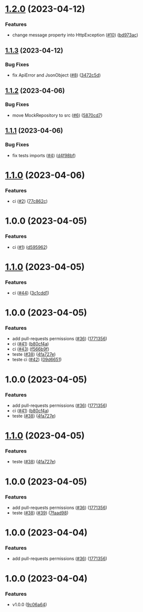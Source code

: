 # [1.2.0](https://github.com/e2ateam/php_shared/compare/v1.1.3...v1.2.0) (2023-04-12)


### Features

* change message property into HttpException ([#10](https://github.com/e2ateam/php_shared/issues/10)) ([bd973ac](https://github.com/e2ateam/php_shared/commit/bd973ac431d7261a18674329d88dcb219c261958))

## [1.1.3](https://github.com/e2ateam/php_shared/compare/v1.1.2...v1.1.3) (2023-04-12)


### Bug Fixes

* fix ApiError and JsonObject ([#8](https://github.com/e2ateam/php_shared/issues/8)) ([3472c5d](https://github.com/e2ateam/php_shared/commit/3472c5d0b896a2c3a872d4d042b1fac66b445680))

## [1.1.2](https://github.com/e2ateam/php_shared/compare/v1.1.1...v1.1.2) (2023-04-06)


### Bug Fixes

* move MockRepository to src ([#6](https://github.com/e2ateam/php_shared/issues/6)) ([5870cd7](https://github.com/e2ateam/php_shared/commit/5870cd731483774a2ba56786145a195953766dea))

## [1.1.1](https://github.com/e2ateam/php_shared/compare/v1.1.0...v1.1.1) (2023-04-06)


### Bug Fixes

* fix tests imports ([#4](https://github.com/e2ateam/php_shared/issues/4)) ([d4f98bf](https://github.com/e2ateam/php_shared/commit/d4f98bfa22fb9990bee545fd5849b9d45e338814))

# [1.1.0](https://github.com/e2ateam/php_shared/compare/v1.0.0...v1.1.0) (2023-04-06)


### Features

* ci ([#2](https://github.com/e2ateam/php_shared/issues/2)) ([77c862c](https://github.com/e2ateam/php_shared/commit/77c862ce767f66cf4b30fe90b6511c9fbb3f9cb8))

# 1.0.0 (2023-04-05)


### Features

* ci ([#1](https://github.com/e2ateam/php_shared/issues/1)) ([d595962](https://github.com/e2ateam/php_shared/commit/d5959626102a9b62ae8ea8d2851b547e748a23bb))

# [1.1.0](https://github.com/e2ateam/php_shared/compare/v1.0.0...v1.1.0) (2023-04-05)


### Features

* ci ([#44](https://github.com/e2ateam/php_shared/issues/44)) ([3c1cdd1](https://github.com/e2ateam/php_shared/commit/3c1cdd1b71df36f25eef8b137fe41723c04e6c49))

# 1.0.0 (2023-04-05)


### Features

* add pull-requests permissions ([#36](https://github.com/e2ateam/php_shared/issues/36)) ([1771356](https://github.com/e2ateam/php_shared/commit/1771356adf2fce9573f6bb5e714f2e239fb00390))
* ci ([#41](https://github.com/e2ateam/php_shared/issues/41)) ([b80cf4a](https://github.com/e2ateam/php_shared/commit/b80cf4a46d39a0851d971501b4dd9c68f52f209c))
* ci ([#43](https://github.com/e2ateam/php_shared/issues/43)) ([f566b9f](https://github.com/e2ateam/php_shared/commit/f566b9f62b216a60dd8e6b34b2bc21e738df1483))
* teste ([#38](https://github.com/e2ateam/php_shared/issues/38)) ([4fa727e](https://github.com/e2ateam/php_shared/commit/4fa727e656e86c51f7f977cab298fdefc2d9370c))
* teste ci ([#42](https://github.com/e2ateam/php_shared/issues/42)) ([09d6651](https://github.com/e2ateam/php_shared/commit/09d66517239040f67bae6d5c8fcf64f54d2c2a34))

# 1.0.0 (2023-04-05)


### Features

* add pull-requests permissions ([#36](https://github.com/e2ateam/php_shared/issues/36)) ([1771356](https://github.com/e2ateam/php_shared/commit/1771356adf2fce9573f6bb5e714f2e239fb00390))
* ci ([#41](https://github.com/e2ateam/php_shared/issues/41)) ([b80cf4a](https://github.com/e2ateam/php_shared/commit/b80cf4a46d39a0851d971501b4dd9c68f52f209c))
* teste ([#38](https://github.com/e2ateam/php_shared/issues/38)) ([4fa727e](https://github.com/e2ateam/php_shared/commit/4fa727e656e86c51f7f977cab298fdefc2d9370c))

# [1.1.0](https://github.com/e2ateam/php_shared/compare/v1.0.0...v1.1.0) (2023-04-05)


### Features

* teste ([#38](https://github.com/e2ateam/php_shared/issues/38)) ([4fa727e](https://github.com/e2ateam/php_shared/commit/4fa727e656e86c51f7f977cab298fdefc2d9370c))

# 1.0.0 (2023-04-05)


### Features

* add pull-requests permissions ([#36](https://github.com/e2ateam/php_shared/issues/36)) ([1771356](https://github.com/e2ateam/php_shared/commit/1771356adf2fce9573f6bb5e714f2e239fb00390))
* teste ([#38](https://github.com/e2ateam/php_shared/issues/38)) ([#39](https://github.com/e2ateam/php_shared/issues/39)) ([7faad98](https://github.com/e2ateam/php_shared/commit/7faad98e7c9b308452711c9e90d9754e720a3519))

# 1.0.0 (2023-04-04)


### Features

* add pull-requests permissions ([#36](https://github.com/e2ateam/php_shared/issues/36)) ([1771356](https://github.com/e2ateam/php_shared/commit/1771356adf2fce9573f6bb5e714f2e239fb00390))

# 1.0.0 (2023-04-04)


### Features

* v1.0.0 ([9c06a64](https://github.com/e2ateam/php_shared/commit/9c06a643dfd5744052ff9b4615c7117c9cf6dbfd))
